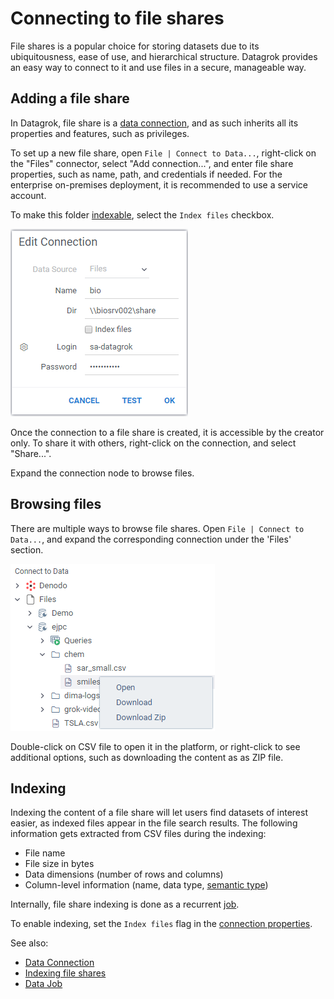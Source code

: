<!-- TITLE: File Shares -->
<!-- SUBTITLE: -->

# Connecting to file shares

File shares is a popular choice for storing datasets due to its 
ubiquitousness, ease of use, and hierarchical structure. Datagrok 
provides an easy way to connect to it and use files in a secure,
manageable way.

## Adding a file share

In Datagrok, file share is a [data connection](data-connection.md), 
and as such inherits all its properties and features, such as privileges.

To set up a new file share, open `File | Connect to Data...`, right-click on the
"Files" connector, select "Add connection...", and enter file share properties,
such as name, path, and credentials if needed. For the enterprise on-premises
deployment, it is recommended to use a service account.

To make this folder [indexable](#indexing), select the `Index files` checkbox.

![](file-shares-add-new.png)
 
Once the connection to a file share is created, it is accessible by the creator only. 
To share it with others, right-click on the connection, and select "Share...". 

Expand the connection node to browse files.

## Browsing files

There are multiple ways to browse file shares. Open `File | Connect to Data...`,
and expand the corresponding connection under the 'Files' section.
 
![](file-shares-tree.png)

Double-click on CSV file to open it in the platform, or right-click to see
additional options, such as downloading the content as as ZIP file. 

## Indexing

Indexing the content of a file share will let users find datasets of interest easier, as indexed files
appear in the file search results. The following information gets extracted from CSV files 
during the indexing:
* File name
* File size in bytes
* Data dimensions (number of rows and columns)
* Column-level information (name, data type, [semantic type](../discover/semantic-types.md))

Internally, file share indexing is done as a recurrent [job](data-job.md). 

To enable indexing, set the `Index files` flag in the 
[connection properties](#adding-a-file-share). 

See also:
* [Data Connection](data-connection.md)
* [Indexing file shares](files-indexer.md)
* [Data Job](data-job.md)